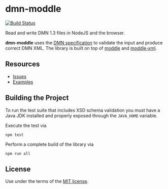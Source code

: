 # dmn-moddle

[![Build Status](https://travis-ci.com/bpmn-io/dmn-moddle.svg?branch=master)](https://travis-ci.com/bpmn-io/dmn-moddle)

Read and write DMN 1.3 files in NodeJS and the browser.

__dmn-moddle__ uses the [DMN specification](http://www.omg.org/spec/DMN/1.1/) to validate the input and produce correct DMN XML. The library is built on top of [moddle](https://github.com/bpmn-io/moddle) and [moddle-xml](https://github.com/bpmn-io/moddle-xml).


## Resources

*   [Issues](https://github.com/bpmn-io/dmn-moddle/issues)
*   [Examples](https://github.com/bpmn-io/dmn-moddle/tree/master/test/spec/xml)


## Building the Project

To run the test suite that includes XSD schema validation you must have a Java JDK installed and properly exposed through the `JAVA_HOME` variable.

Execute the test via

```
npm test
```

Perform a complete build of the library via

```
npm run all
```


## License

Use under the terms of the [MIT license](http://opensource.org/licenses/MIT).
